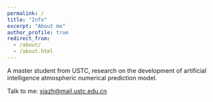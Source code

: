 ```yaml
---
permalink: /
title: "Info"
excerpt: "About me"
author_profile: true
redirect_from: 
  - /about/
  - /about.html
---
```



A master student from USTC, research on the development of artificial intelligence atmospheric numerical prediction model.

Talk to me: xiazh@mail.ustc.edu.cn
